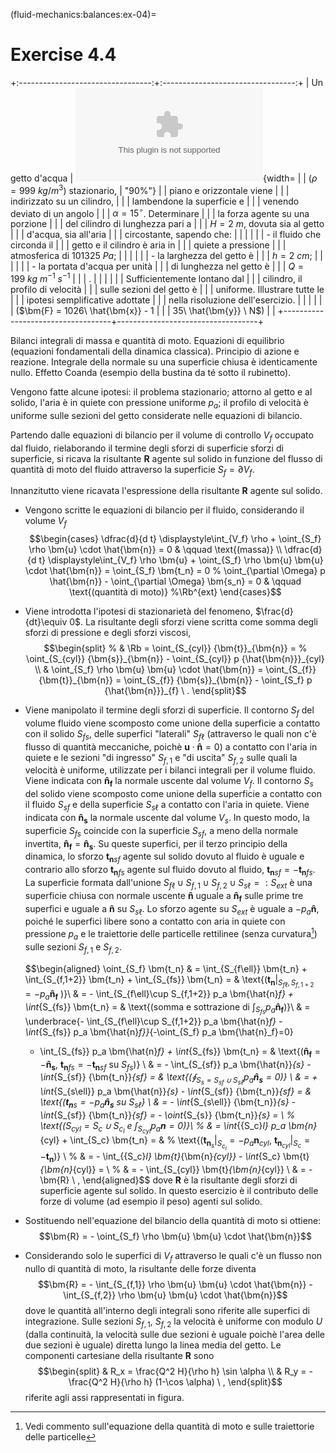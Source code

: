 (fluid-mechanics:balances:ex-04)=
# Exercise 4.4

+:---------------------------------:+:---------------------------------:+
| Un getto d'acqua                  | ![image](./fig/coanda.eps){width= |
| ($\rho=999\ kg/m^3$) stazionario, | "90%"}                            |
| piano e orizzontale viene         |                                   |
| indirizzato su un cilindro,       |                                   |
| lambendone la superficie e        |                                   |
| venendo deviato di un angolo      |                                   |
| $\alpha =15^\circ$. Determinare   |                                   |
| la forza agente su una porzione   |                                   |
| del cilindro di lunghezza pari a  |                                   |
| $H = 2\ m$, dovuta sia al getto   |                                   |
| d'acqua, sia all'aria             |                                   |
| circostante, sapendo che:         |                                   |
|                                   |                                   |
| -   il fluido che circonda il     |                                   |
|     getto e il cilindro è aria in |                                   |
|     quiete a pressione            |                                   |
|     atmosferica di $101325\ Pa$;  |                                   |
|                                   |                                   |
| -   la larghezza del getto è      |                                   |
|     $h=2\ cm$;                    |                                   |
|                                   |                                   |
| -   la portata d'acqua per unità  |                                   |
|     di lunghezza nel getto è      |                                   |
|     $Q = 199\ kg\ m^{-1}\ s^{-1}$ |                                   |
| .                                 |                                   |
|                                   |                                   |
| Sufficientemente lontano dal      |                                   |
| cilindro, il profilo di velocità  |                                   |
| sulle sezioni del getto è         |                                   |
| uniforme. Illustrare tutte le     |                                   |
| ipotesi semplificative adottate   |                                   |
| nella risoluzione dell'esercizio. |                                   |
|                                   |                                   |
| ($\bm{F} = 1026\ \hat{\bm{x}} - 1 |                                   |
| 35\ \hat{\bm{y}} \ N$)            |                                   |
+-----------------------------------+-----------------------------------+

Bilanci integrali di massa e quantità di moto. Equazioni di equilibrio
(equazioni fondamentali della dinamica classica). Principio di azione e
reazione. Integrale della normale su una superficie chiusa è
identicamente nullo. Effetto Coanda (esempio della bustina da té sotto
il rubinetto).

Vengono fatte alcune ipotesi: il problema stazionario; attorno al getto
e al solido, l'aria è in quiete con pressione uniforme $p_a$; il profilo
di velocità è uniforme sulle sezioni del getto considerate nelle
equazioni di bilancio.

Partendo dalle equazioni di bilancio per il volume di controllo $V_{f}$
occupato dal fluido, rielaborando il termine degli sforzi di superficie
sforzi di superficie, si ricava la risultante $\bm{R}$ agente sul solido
in funzione del flusso di quantità di moto del fluido attraverso la
superficie $S_{f} = \partial V_f$.

Innanzitutto viene ricavata l'espressione della risultante $\bm{R}$
agente sul solido.

-   Vengono scritte le equazioni di bilancio per il fluido, considerando
    il volume $V_f$ $$\begin{cases}
           \dfrac{d}{d t} \displaystyle\int_{V_f} \rho + \oint_{S_f} \rho \bm{u} \cdot \hat{\bm{n}} = 0 & \qquad \text{(massa)} \\
           \dfrac{d}{d t} \displaystyle\int_{V_f} \rho \bm{u} + \oint_{S_f} \rho \bm{u} \bm{u} \cdot \hat{\bm{n}} =
            \oint_{S_f} \bm{t_n} = 0  
    %        \oint_{\partial \Omega} p \hat{\bm{n}} - \oint_{\partial \Omega} \bm{s_n} = 0  
            & \qquad \text{(quantità di moto)}  %\Rb^{ext}
          \end{cases}$$

-   Viene introdotta l'ipotesi di stazionarietà del fenomeno,
    $\frac{d}{dt}\equiv 0$. La risultante degli sforzi viene scritta
    come somma degli sforzi di pressione e degli sforzi viscosi,
    $$\begin{split}
    % & \Rb = \oint_{S_{cyl}}  {\bm{t}}_{\bm{n}} = 
    % \oint_{S_{cyl}}  {\bm{s}}_{\bm{n}} - \oint_{S_{cyl}} p {\hat{\bm{n}}}_{cyl} \\
     & \oint_{S_f} \rho \bm{u} \bm{u} \cdot \hat{\bm{n}} 
      = \oint_{S_{f}}  {\bm{t}}_{\bm{n}} = 
     \oint_{S_{f}}  {\bm{s}}_{\bm{n}} - \oint_{S_f} p {\hat{\bm{n}}}_{f} \ .
    \end{split}$$

-   Viene manipolato il termine degli sforzi di superficie. Il contorno
    $S_f$ del volume fluido viene scomposto come unione della superficie
    a contatto con il solido $S_{fs}$, delle superfici "laterali"
    $S_{f\ell}$ (attraverso le quali non c'è flusso di quantità
    meccaniche, poichè $\bm{u}\cdot\bm{\hat{n}} = 0$) a contatto con
    l'aria in quiete e le sezioni "di ingresso" $S_{f,1}$ e "di uscita"
    $S_{f,2}$ sulle quali la velocità è uniforme, utilizzate per i
    bilanci integrali per il volume fluido. Viene indicata con
    $\bm{\hat{n}_f}$ la normale uscente dal volume $V_f$. Il contorno
    $S_s$ del solido viene scomposto come unione della superficie a
    contatto con il fluido $S_{sf}$ e della superficie $S_{s\ell}$ a
    contatto con l'aria in quiete. Viene indicata con $\bm{\hat{n}_s}$
    la normale uscente dal volume $V_s$. In questo modo, la superficie
    $S_{fs}$ coincide con la superficie $S_{sf}$, a meno della normale
    invertita, $\bm{\hat{n}_f} = \bm{\hat{n}_s}$. Su queste superfici,
    per il terzo principio della dinamica, lo sforzo ${\bm{t_n}}_{sf}$
    agente sul solido dovuto al fluido è uguale e contrario allo sforzo
    ${\bm{t_n}}_{fs}$ agente sul fluido dovuto al fluido,
    ${\bm{t_n}}_{sf}=-{\bm{t_n}}_{fs}$. La superficie formata
    dall'unione
    $S_{f\ell} \cup S_{f,1} \cup S_{f,2} \cup S_{s\ell} =:S_{ext}$ è una
    superficie chiusa con normale uscente $\bm{\hat{n}}$ uguale a
    $\bm{\hat{n}_f}$ sulle prime tre superfici e uguale a $\bm{\hat{n}}$
    su $S_{s\ell}$. Lo sforzo agente su $S_{ext}$ è uguale a
    $-p_a\bm{\hat{n}}$, poiché le superfici libere sono a contatto con
    aria in quiete con pressione $p_a$ e le traiettorie delle particelle
    rettilinee (senza curvatura[^1]) sulle sezioni $S_{f,1}$ e
    $S_{f,2}$.

    $$\begin{aligned}
      \oint_{S_f} \bm{t_n} & = 
      \int_{S_{f\ell}} \bm{t_n} + \int_{S_{f,1+2}} \bm{t_n} + \int_{S_{fs}} \bm{t_n} = & \text{($\bm{t_n} |_{S_{f\ell},S_{f,1+2}} = -p_a \bm{\hat{n}_f}$ )}\\
      & = - \int_{S_{f\ell}\cup S_{f,1+2}} p_a \bm{\hat{n}_f} + \int_{S_{fs}} \bm{t_n} = & \text{(somma e sottrazione di $\int_{S_{fs}} p_a \bm{\hat{n}_f}$)}\\
      & = \underbrace{- \int_{S_{f\ell}\cup S_{f,1+2}} p_a \bm{\hat{n}_f} - \int_{S_{fs}} p_a \bm{\hat{n}_f}}_{-\oint_{S_f} p_a \bm{\hat{n}_f}=0}
      + \int_{S_{fs}} p_a \bm{\hat{n}_f} + \int_{S_{fs}} \bm{t_n} = & \text{($\bm{\hat{n}_f} = -\bm{\hat{n}_s}$, ${\bm{t_n}}_{fs} = - {\bm{t_n}}_{sf}$ su $S_{fs}$)} \\
      & = - \int_{S_{sf}} p_a \bm{\hat{n}}_{s} - \int_{S_{sf}} {\bm{t_n}}_{sf} = &
       \text{($\oint_{S_s=S_{sf}\cup S_{s\ell}} p_a \bm{\hat{n}_s} = 0)$} \\
      & = + \int_{S_{s\ell}} p_a \bm{\hat{n}}_{s} - \int_{S_{sf}} {\bm{t_n}}_{sf} = &
       \text{(${\bm{t_n}}_s = -p_a\bm{\hat{n}_s}$ su $S_{s\ell}$} \\
      & = - \int_{S_{s\ell}} {\bm{t_n}}_{s} - \int_{S_{sf}} {\bm{t_n}}_{sf} = - \oint_{S_{s}} {\bm{t_n}}_{s} = \\
    %  \text{($S_{cyl} = S_c \cup S_{c_l}$ e $\int_{S_{cyl}} p_a \bm{n} = 0$)}\\
    %  & = \int_{{S_c}_l} p_a \bm{n}_{cyl} + \int_{S_c} \bm{t_n} = &
    %  \text{($\bm{t}_{\bm{n}_{s}}|_{S_{c_l}} = -p_a \bm{n}_{cyl}$, $\bm{t}_{\bm{n}_{cyl}}|_{S_c} = - \bm{t_n}$)} \\
    %  & = - \int_{{S_c}_l} \bm{t}_{\bm{n}_{cyl}} - \int_{S_c} \bm{t}_{\bm{n}_{cyl}} = \\
    %  & = - \int_{S_{cyl}} \bm{t}_{\bm{n}_{cyl}} \\
      & = - \bm{R} \ ,
    \end{aligned}$$ dove $\bm{R}$ è la risultante degli sforzi di
    superficie agente sul solido. In questo esercizio è il contributo
    delle forze di volume (ad esempio il peso) agenti sul solido.

-   Sostituendo nell'equazione del bilancio della quantità di moto si
    ottiene:
    $$\bm{R} = - \oint_{S_f} \rho \bm{u} \bm{u} \cdot \hat{\bm{n}}$$

-   Considerando solo le superfici di $V_f$ attraverso le quali c'è un
    flusso non nullo di quantità di moto, la risultante delle forze
    diventa
    $$\bm{R} = - \int_{S_{f,1}} \rho \bm{u} \bm{u} \cdot \hat{\bm{n}} 
              - \int_{S_{f,2}} \rho \bm{u} \bm{u} \cdot \hat{\bm{n}}$$
    dove le quantità all'interno degli integrali sono riferite alle
    superfici di integrazione. Sulle sezioni $S_{f,1}$, $S_{f,2}$ la
    velocità è uniforme con modulo $U$ (dalla continuità, la velocità
    sulle due sezioni è uguale poichè l'area delle due sezioni è uguale)
    diretta lungo la linea media del getto. Le componenti cartesiane
    della risultante $\bm{R}$ sono $$\begin{split}
      & R_x = \frac{Q^2 H}{\rho h} \sin \alpha \\
      & R_y = - \frac{Q^2 H}{\rho h} (1-\cos \alpha) \ ,
    \end{split}$$ riferite agli assi rappresentati in figura.

[^1]: Vedi commento sull'equazione della quantità di moto e sulle
    traiettorie delle particelle
